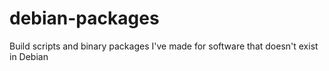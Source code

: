 debian-packages
===============

Build scripts and binary packages I've made for software that doesn't exist in Debian
